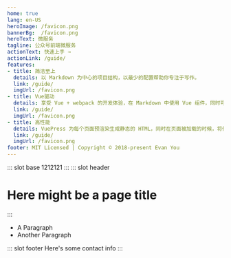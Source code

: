 ```yaml
---
home: true
lang: en-US
heroImage: /favicon.png
bannerBg:  /favicon.png
heroText: 微服务
tagline: 公众号前端微服务
actionText: 快速上手 →
actionLink: /guide/
features:
- title: 简洁至上
  details: 以 Markdown 为中心的项目结构，以最少的配置帮助你专注于写作。
  link: /guide/
  imgUrl: /favicon.png
- title: Vue驱动
  details: 享受 Vue + webpack 的开发体验，在 Markdown 中使用 Vue 组件，同时可以使用 Vue 来开发自定义主题。
  link: /guide/
  imgUrl: /favicon.png
- title: 高性能
  details: VuePress 为每个页面预渲染生成静态的 HTML，同时在页面被加载的时候，将作为 SPA 运行。
  link: /guide/
  imgUrl: /favicon.png
footer: MIT Licensed | Copyright © 2018-present Evan You
---
```


::: slot base
1212121
:::
::: slot header
# Here might be a page title
:::

- A Paragraph
- Another Paragraph

::: slot footer
Here's some contact info
:::

